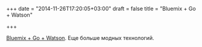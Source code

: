 +++
date = "2014-11-26T17:20:05+03:00"
draft = false
title = "Bluemix + Go + Watson"

+++

<p><a href="http://www.francescovitullo.com/2014/11/bluemix-go-watson/">Bluemix + Go + Watson</a>. Еще больше модных технологий.</p>

